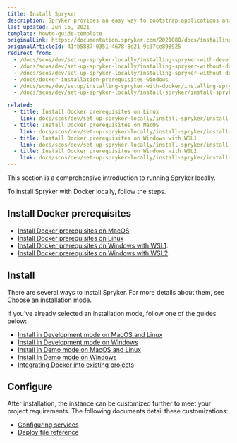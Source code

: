 ```yaml
---
title: Install Spryker
description: Spryker provides an easy way to bootstrap applications and prepare development and production environments for running Spryker OS in Docker.
last_updated: Jun 16, 2021
template: howto-guide-template
originalLink: https://documentation.spryker.com/2021080/docs/installing-spryker-with-docker
originalArticleId: 41fb5887-0351-4678-8e21-9c37ce898925
redirect_from:
  - /docs/scos/dev/set-up-spryker-locally/installing-spryker-with-development-virtual-machine/installing-spryker-with-development-virtual-machine.html
  - /docs/scos/dev/set-up-spryker-locally/installing-spryker-without-docker.html
  - /docs/scos/dev/set-up-spryker-locally/installing-spryker-without-development-virtual-machine-or-docker.html
  - /docs/docker-installation-prerequisites-windows
  - /docs/scos/dev/setup/installing-spryker-with-docker/installing-spryker-with-docker.html
  - /docs/scos/dev/set-up-spryker-locally/install-spryker/install-spryker.html

related:
  - title: Install Docker prerequisites on Linux
    link: docs/scos/dev/set-up-spryker-locally/install-spryker/install-docker-prerequisites/install-docker-prerequisites-on-linux.html
  - title: Install Docker prerequisites on MacOS
    link: docs/scos/dev/set-up-spryker-locally/install-spryker/install-docker-prerequisites/install-docker-prerequisites-on-macos.html
  - title: Install Docker prerequisites on Windows with WSL1
    link: docs/scos/dev/set-up-spryker-locally/install-spryker/install-docker-prerequisites/install-docker-prerequisites-on-windows-with-wsl1.html
  - title: Install Docker prerequisites on Windows with WSL2
    link: docs/scos/dev/set-up-spryker-locally/install-spryker/install-docker-prerequisites/install-docker-prerequisites-on-windows-with-wsl2.html
---
```


This section is a comprehensive introduction to running Spryker locally.

To install Spryker with Docker locally, follow the steps.

## Install Docker prerequisites

* [Install Docker prerequisites on MacOS](/docs/dg/dev/set-up-spryker-locally/install-spryker/install-docker-prerequisites/install-docker-prerequisites-on-macos.html)
* [Install Docker prerequisites on Linux](/docs/dg/dev/set-up-spryker-locally/install-spryker/install-docker-prerequisites/install-docker-prerequisites-on-linux.html)
* [Install Docker prerequisites on Windows with WSL1](/docs/dg/dev/set-up-spryker-locally/install-spryker/install-docker-prerequisites/install-docker-prerequisites-on-windows-with-wsl1.html).
* [Install Docker prerequisites on Windows with WSL2](/docs/dg/dev/set-up-spryker-locally/install-spryker/install-docker-prerequisites/install-docker-prerequisites-on-windows-with-wsl2.html).

## Install

There are several ways to install Spryker. For more details about them, see [Choose an installation mode](/docs/dg/dev/set-up-spryker-locally/install-spryker/install/choose-an-installation-mode.html).

If you've already selected an installation mode, follow one of the guides below:

* [Install in Development mode on MacOS and Linux](/docs/dg/dev/set-up-spryker-locally/install-spryker/install/install-in-development-mode-on-macos-and-linux.html)
* [Install in Development mode on Windows](/docs/dg/dev/set-up-spryker-locally/install-spryker/install/install-in-development-mode-on-windows.html)
* [Install in Demo mode on MacOS and Linux](/docs/dg/dev/set-up-spryker-locally/install-spryker/install/install-in-demo-mode-on-macos-and-linux.html)
* [Install in Demo mode on Windows](/docs/dg/dev/set-up-spryker-locally/install-spryker/install/install-in-demo-mode-on-windows.html)
* [Integrating Docker into existing projects](/docs/dg/dev/upgrade-and-migrate/migrate-to-docker/migrate-to-docker.html)

## Configure

After installation, the instance can be customized further to meet your project requirements.
The following documents detail these customizations:

* [Configuring services](/docs/dg/dev/sdks/the-docker-sdk/configure-services.html)
* [Deploy file reference](/docs/dg/dev/sdks/the-docker-sdk/deploy-file/deploy-file-reference.html)

